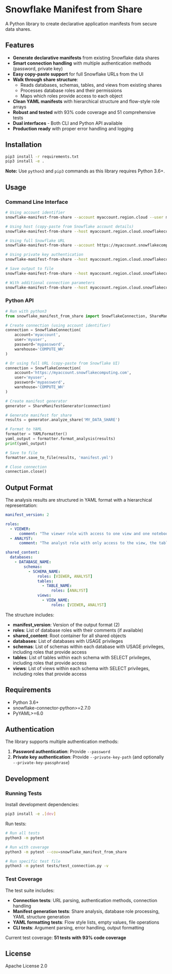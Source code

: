 # Snowflake Manifest from Share

A Python library to create declarative application manifests from secure data shares.

## Features

- **Generate declarative manifests** from existing Snowflake data shares
- **Smart connection handling** with multiple authentication methods (password, private key)
- **Easy copy-paste support** for full Snowflake URLs from the UI
- **Walk through share structure**:
  - Reads databases, schemas, tables, and views from existing shares
  - Processes database roles and their permissions
  - Maps which roles provide access to each object
- **Clean YAML manifests** with hierarchical structure and flow-style role arrays
- **Robust and tested** with 93% code coverage and 51 comprehensive tests
- **Dual interfaces** - Both CLI and Python API available
- **Production ready** with proper error handling and logging

## Installation

```bash
pip3 install -r requirements.txt
pip3 install -e .
```

**Note:** Use `python3` and `pip3` commands as this library requires Python 3.6+.

## Usage

### Command Line Interface

```bash
# Using account identifier
snowflake-manifest-from-share --account myaccount.region.cloud --user myuser --password mypass --share MYSHARE

# Using host (copy-paste from Snowflake account details)
snowflake-manifest-from-share --host myaccount.region.cloud.snowflakecomputing.com --user myuser --password mypass --share MYSHARE

# Using full Snowflake URL
snowflake-manifest-from-share --account https://myaccount.snowflakecomputing.com --user myuser --password mypass --share MYSHARE

# Using private key authentication
snowflake-manifest-from-share --host myaccount.region.cloud.snowflakecomputing.com --user myuser --private-key-path /path/to/key.pem --share MYSHARE

# Save output to file
snowflake-manifest-from-share --host myaccount.region.cloud.snowflakecomputing.com --user myuser --password mypass --share MYSHARE --output manifest.yml

# With additional connection parameters
snowflake-manifest-from-share --host myaccount.region.cloud.snowflakecomputing.com --user myuser --password mypass --share MYSHARE --warehouse COMPUTE_WH --role ANALYST_ROLE
```

### Python API

```python
# Run with python3
from snowflake_manifest_from_share import SnowflakeConnection, ShareManifestGenerator, YAMLFormatter

# Create connection (using account identifier)
connection = SnowflakeConnection(
    account='myaccount',
    user='myuser',
    password='mypassword',
    warehouse='COMPUTE_WH'
)

# Or using full URL (copy-paste from Snowflake UI)
connection = SnowflakeConnection(
    account='https://myaccount.snowflakecomputing.com',
    user='myuser',
    password='mypassword',
    warehouse='COMPUTE_WH'
)

# Create manifest generator
generator = ShareManifestGenerator(connection)

# Generate manifest for share
results = generator.analyze_share('MY_DATA_SHARE')

# Format to YAML
formatter = YAMLFormatter()
yaml_output = formatter.format_analysis(results)
print(yaml_output)

# Save to file
formatter.save_to_file(results, 'manifest.yml')

# Close connection
connection.close()
```

## Output Format

The analysis results are structured in YAML format with a hierarchical representation:

```yaml
manifest_version: 2

roles:
  - VIEWER:
      comment: "The viewer role with access to one view and one notebook"
  - ANALYST:
      comment: "The analyst role with only access to the view, the table, and both the notebooks"

shared_content:
  databases:
    - DATABASE_NAME:
        schemas:
          - SCHEMA_NAME:
              roles: [VIEWER, ANALYST]
              tables:
                - TABLE_NAME:
                    roles: [ANALYST]
              views:
                - VIEW_NAME:
                    roles: [VIEWER, ANALYST]
```

The structure includes:
- **manifest_version**: Version of the output format (2)
- **roles**: List of database roles with their comments (if available)
- **shared_content**: Root container for all shared objects
- **databases**: List of databases with USAGE privileges
- **schemas**: List of schemas within each database with USAGE privileges, including roles that provide access
- **tables**: List of tables within each schema with SELECT privileges, including roles that provide access
- **views**: List of views within each schema with SELECT privileges, including roles that provide access

## Requirements

- Python 3.6+
- snowflake-connector-python>=2.7.0
- PyYAML>=6.0

## Authentication

The library supports multiple authentication methods:

1. **Password authentication**: Provide `--password`
2. **Private key authentication**: Provide `--private-key-path` (and optionally `--private-key-passphrase`)

## Development

### Running Tests

Install development dependencies:
```bash
pip3 install -e .[dev]
```

Run tests:
```bash
# Run all tests
python3 -m pytest

# Run with coverage
python3 -m pytest --cov=snowflake_manifest_from_share

# Run specific test file
python3 -m pytest tests/test_connection.py -v
```

### Test Coverage

The test suite includes:
- **Connection tests**: URL parsing, authentication methods, connection handling
- **Manifest generation tests**: Share analysis, database role processing, YAML structure generation
- **YAML formatting tests**: Flow style lists, empty values, file operations  
- **CLI tests**: Argument parsing, error handling, output formatting

Current test coverage: **51 tests with 93% code coverage**

## License

Apache License 2.0